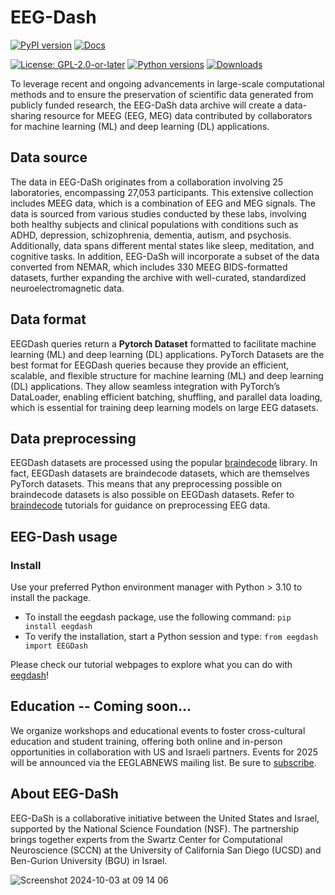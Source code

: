 # EEG-Dash

[![PyPI version](https://img.shields.io/pypi/v/eegdash)](https://pypi.org/project/eegdash/)
[![Docs](https://img.shields.io/badge/docs-stable-brightgreen.svg)](https://sccn.github.io/eegdash)

[![License: GPL-2.0-or-later](https://img.shields.io/badge/License-GPL--2.0--or--later-blue.svg)](LICENSE)
[![Python versions](https://img.shields.io/pypi/pyversions/eegdash.svg)](https://pypi.org/project/eegdash/)
[![Downloads](https://pepy.tech/badge/eegdash)](https://pepy.tech/project/eegdash)
<!-- [![Coverage](https://img.shields.io/codecov/c/github/sccn/eegdash)](https://codecov.io/gh/sccn/eegdash) -->

To leverage recent and ongoing advancements in large-scale computational methods and to ensure the preservation of scientific data generated from publicly funded research, the EEG-DaSh data archive will create a data-sharing resource for MEEG (EEG, MEG) data contributed by collaborators for machine learning (ML) and deep learning (DL) applications. 

## Data source

The data in EEG-DaSh originates from a collaboration involving 25 laboratories, encompassing 27,053 participants. This extensive collection includes MEEG data, which is a combination of EEG and MEG signals. The data is sourced from various studies conducted by these labs, involving both healthy subjects and clinical populations with conditions such as ADHD, depression, schizophrenia, dementia, autism, and psychosis. Additionally, data spans different mental states like sleep, meditation, and cognitive tasks. In addition, EEG-DaSh will incorporate a subset of the data converted from NEMAR, which includes 330 MEEG BIDS-formatted datasets, further expanding the archive with well-curated, standardized neuroelectromagnetic data.

## Data format

EEGDash queries return a **Pytorch Dataset** formatted to facilitate machine learning (ML) and deep learning (DL) applications. PyTorch Datasets are the best format for EEGDash queries because they provide an efficient, scalable, and flexible structure for machine learning (ML) and deep learning (DL) applications. They allow seamless integration with PyTorch’s DataLoader, enabling efficient batching, shuffling, and parallel data loading, which is essential for training deep learning models on large EEG datasets.

## Data preprocessing

EEGDash datasets are processed using the popular [braindecode](https://braindecode.org/stable/index.html) library. In fact, EEGDash datasets are braindecode datasets, which are themselves PyTorch datasets. This means that any preprocessing possible on braindecode datasets is also possible on EEGDash datasets. Refer to [braindecode](https://braindecode.org/stable/index.html) tutorials for guidance on preprocessing EEG data.

## EEG-Dash usage

### Install
Use your preferred Python environment manager with Python > 3.10 to install the package.
* To install the eegdash package, use the following command: `pip install eegdash`
* To verify the installation, start a Python session and type: `from eegdash import EEGDash`

Please check our tutorial webpages to explore what you can do with [eegdash](https://eegdash.org/)! 

## Education -- Coming soon...

We organize workshops and educational events to foster cross-cultural education and student training, offering both online and in-person opportunities in collaboration with US and Israeli partners. Events for 2025 will be announced via the EEGLABNEWS mailing list. Be sure to [subscribe](https://sccn.ucsd.edu/mailman/listinfo/eeglabnews).

## About EEG-DaSh

EEG-DaSh is a collaborative initiative between the United States and Israel, supported by the National Science Foundation (NSF). The partnership brings together experts from the Swartz Center for Computational Neuroscience (SCCN) at the University of California San Diego (UCSD) and Ben-Gurion University (BGU) in Israel. 

![Screenshot 2024-10-03 at 09 14 06](https://github.com/user-attachments/assets/327639d3-c3b4-46b1-9335-37803209b0d3)



